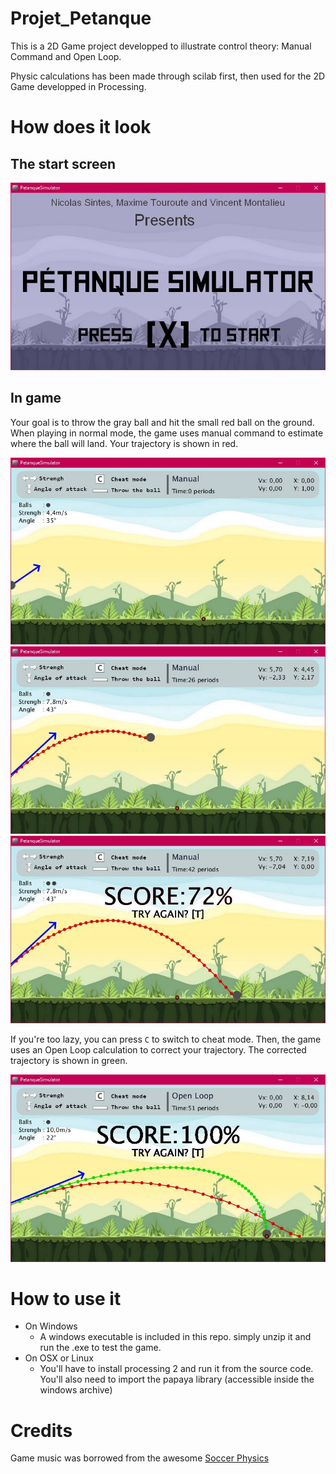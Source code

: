 # Projet_Petanque 

This is a 2D Game project developped to illustrate control theory: Manual Command and Open Loop. 

Physic calculations has been made through scilab first, then used for the 2D Game developped in Processing.

# How does it look

## The start screen

![](https://github.com/VincentMontalieu/Projet_Petanque/blob/master/readme_imgs/1.jpg)

## In game

Your goal is to throw the gray ball and hit the small red ball on the ground. When playing in normal mode, the game uses manual command to estimate where the ball will land. Your trajectory is shown in red.

![](https://github.com/VincentMontalieu/Projet_Petanque/blob/master/readme_imgs/2.jpg)
![](https://github.com/VincentMontalieu/Projet_Petanque/blob/master/readme_imgs/3.jpg)
![](https://github.com/VincentMontalieu/Projet_Petanque/blob/master/readme_imgs/4.jpg)

If you're too lazy, you can press `C` to switch to cheat mode. Then, the game uses an Open Loop calculation to correct your trajectory. The corrected trajectory is shown in green. 

![](https://github.com/VincentMontalieu/Projet_Petanque/blob/master/readme_imgs/5.jpg)


# How to use it 

* On Windows
  * A windows executable is included in this repo. simply unzip it and run the .exe to test the game.
* On OSX or Linux
  * You'll have to install processing 2 and run it from the source code. You'll also need to import the papaya library (accessible inside the windows archive)


# Credits

Game music was borrowed from the awesome [Soccer Physics](http://www.miniclip.com/games/soccer-physics/)
